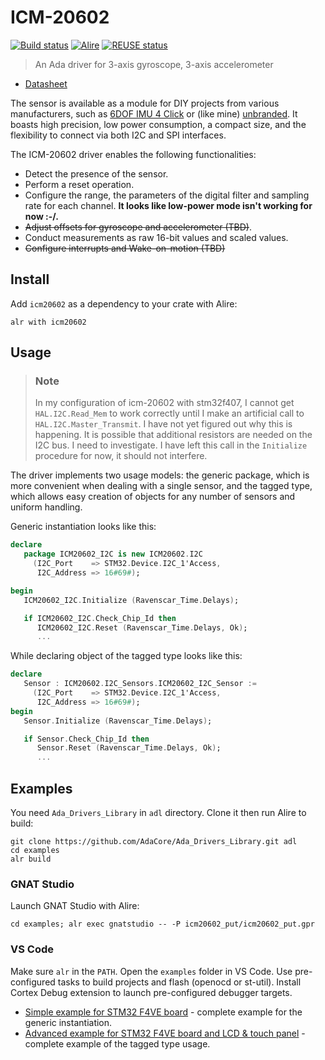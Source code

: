 # ICM-20602

[![Build status](https://github.com/reznikmm/icm20602/actions/workflows/alire.yml/badge.svg)](https://github.com/reznikmm/icm20602/actions/workflows/alire.yml)
[![Alire](https://img.shields.io/endpoint?url=https://alire.ada.dev/badges/icm20602.json)](https://alire.ada.dev/crates/icm20602.html)
[![REUSE status](https://api.reuse.software/badge/github.com/reznikmm/icm20602)](https://api.reuse.software/info/github.com/reznikmm/icm20602)

> An Ada driver for 3-axis gyroscope, 3-axis accelerometer

- [Datasheet](https://invensense.tdk.com/download-pdf/icm-20602-datasheet/)

The sensor is available as a module for DIY projects from various
manufacturers, such as
[6DOF IMU 4 Click](https://www.mikroe.com/6dof-imu-4-click)
or (like mine) [unbranded](https://aliexpress.com/item/1005003998548428.html).
It boasts high precision, low power consumption, a compact size, and the
flexibility to connect via both I2C and SPI interfaces.

The ICM-20602 driver enables the following functionalities:

- Detect the presence of the sensor.
- Perform a reset operation.
- Configure the range, the parameters of the digital filter and sampling rate
  for each channel. **It looks like low-power mode isn't working for now :-/.**
- ~~Adjust offsets for gyroscope and accelerometer (TBD)~~.
- Conduct measurements as raw 16-bit values and scaled values.
- ~~Configure interrupts and Wake-on-motion (TBD)~~

## Install

Add `icm20602` as a dependency to your crate with Alire:

    alr with icm20602

## Usage

> ### Note
>
> In my configuration of icm-20602 with stm32f407, I cannot get
> `HAL.I2C.Read_Mem` to work correctly until I make an artificial call to
> `HAL.I2C.Master_Transmit`. I have not yet figured out why this is happening.
> It is possible that additional resistors are needed on the I2C bus.
> I need to investigate. I have left this call in the `Initialize` procedure
> for now, it should not interfere.

The driver implements two usage models: the generic package, which is more
convenient when dealing with a single sensor, and the tagged type, which
allows easy creation of objects for any number of sensors and uniform handling.

Generic instantiation looks like this:

```ada
declare
   package ICM20602_I2C is new ICM20602.I2C
     (I2C_Port    => STM32.Device.I2C_1'Access,
      I2C_Address => 16#69#);

begin
   ICM20602_I2C.Initialize (Ravenscar_Time.Delays);

   if ICM20602_I2C.Check_Chip_Id then
      ICM20602_I2C.Reset (Ravenscar_Time.Delays, Ok);
      ...
```

While declaring object of the tagged type looks like this:

```ada
declare
   Sensor : ICM20602.I2C_Sensors.ICM20602_I2C_Sensor :=
     (I2C_Port    => STM32.Device.I2C_1'Access,
      I2C_Address => 16#69#);
begin
   Sensor.Initialize (Ravenscar_Time.Delays);

   if Sensor.Check_Chip_Id then
      Sensor.Reset (Ravenscar_Time.Delays, Ok);
      ...
```

## Examples

You need `Ada_Drivers_Library` in `adl` directory. Clone it then run Alire
to build:

    git clone https://github.com/AdaCore/Ada_Drivers_Library.git adl
    cd examples
    alr build

### GNAT Studio

Launch GNAT Studio with Alire:

    cd examples; alr exec gnatstudio -- -P icm20602_put/icm20602_put.gpr

### VS Code

Make sure `alr` in the `PATH`.
Open the `examples` folder in VS Code. Use pre-configured tasks to build
projects and flash (openocd or st-util). Install Cortex Debug extension
to launch pre-configured debugger targets.

- [Simple example for STM32 F4VE board](examples/icm20602_put) - complete
  example for the generic instantiation.
- [Advanced example for STM32 F4VE board and LCD & touch panel](examples/icm20602_lcd) -
  complete example of the tagged type usage.
